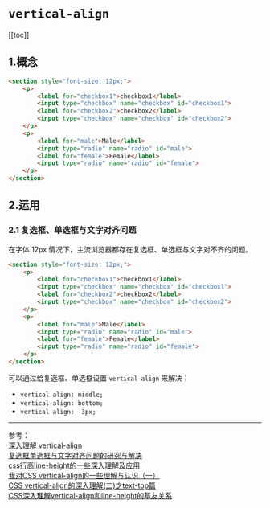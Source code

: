 # `vertical-align`

[[toc]]

## 1.概念

<demo column>
  <template slot="html">
    <css-vertical-align-2></css-vertical-align-2>
  </template>

```html
<section style="font-size: 12px;">
    <p>
        <label for="checkbox1">checkbox1</label>
        <input type="checkbox" name="checkbox" id="checkbox1">
        <label for="checkbox2">checkbox2</label>
        <input type="checkbox" name="checkbox" id="checkbox2">
    </p>
    <p>
        <label for="male">Male</label>
        <input type="radio" name="radio" id="male">
        <label for="female">Female</label>
        <input type="radio" name="radio" id="female">
    </p>
</section>
```

</demo>

## 2.运用

### 2.1 复选框、单选框与文字对齐问题

在字体 12px 情况下，主流浏览器都存在复选框、单选框与文字对不齐的问题。

<demo>
  <template slot="html">
    <css-vertical-align-1></css-vertical-align-1>
  </template>

```html
<section style="font-size: 12px;">
    <p>
        <label for="checkbox1">checkbox1</label>
        <input type="checkbox" name="checkbox" id="checkbox1">
        <label for="checkbox2">checkbox2</label>
        <input type="checkbox" name="checkbox" id="checkbox2">
    </p>
    <p>
        <label for="male">Male</label>
        <input type="radio" name="radio" id="male">
        <label for="female">Female</label>
        <input type="radio" name="radio" id="female">
    </p>
</section>
```

</demo>

可以通过给复选框、单选框设置 `vertical-align` 来解决：

- `vertical-align: middle;`
- `vertical-align: bottom;`
- `vertical-align: -3px;`

***

参考：  
[深入理解 vertical-align](https://blog.csdn.net/u012062760/article/details/52999416)  
[复选框单选框与文字对齐问题的研究与解决](https://www.zhangxinxu.com/wordpress/2009/08/%E5%A4%8D%E9%80%89%E6%A1%86%E6%88%96%E5%8D%95%E9%80%89%E6%A1%86%E4%B8%8E%E6%96%87%E5%AD%97%E5%AF%B9%E9%BD%90%E7%9A%84%E9%97%AE%E9%A2%98%E7%9A%84%E6%B7%B1%E5%85%A5%E7%A0%94%E7%A9%B6%E4%B8%8E%E4%B8%80/)  
[css行高line-height的一些深入理解及应用](https://www.zhangxinxu.com/wordpress/2009/11/css%E8%A1%8C%E9%AB%98line-height%E7%9A%84%E4%B8%80%E4%BA%9B%E6%B7%B1%E5%85%A5%E7%90%86%E8%A7%A3%E5%8F%8A%E5%BA%94%E7%94%A8/)  
[我对CSS vertical-align的一些理解与认识（一）](https://www.zhangxinxu.com/wordpress/2010/05/%E6%88%91%E5%AF%B9css-vertical-align%E7%9A%84%E4%B8%80%E4%BA%9B%E7%90%86%E8%A7%A3%E4%B8%8E%E8%AE%A4%E8%AF%86%EF%BC%88%E4%B8%80%EF%BC%89/)  
[CSS vertical-align的深入理解(二)之text-top篇](https://www.zhangxinxu.com/wordpress/2010/06/css-vertical-align%E7%9A%84%E6%B7%B1%E5%85%A5%E7%90%86%E8%A7%A3%EF%BC%88%E4%BA%8C%EF%BC%89%E4%B9%8Btext-top%E7%AF%87/)  
[CSS深入理解vertical-align和line-height的基友关系](https://www.zhangxinxu.com/wordpress/2015/08/css-deep-understand-vertical-align-and-line-height/) 
